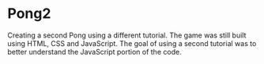 # Pong2
Creating a second Pong using a different tutorial. The game was still built using HTML, CSS and JavaScript. The goal of using a second tutorial was to better understand the JavaScript portion of the code. 
